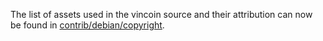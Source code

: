 The list of assets used in the vincoin source and their attribution can now be found in [contrib/debian/copyright](../contrib/debian/copyright).
